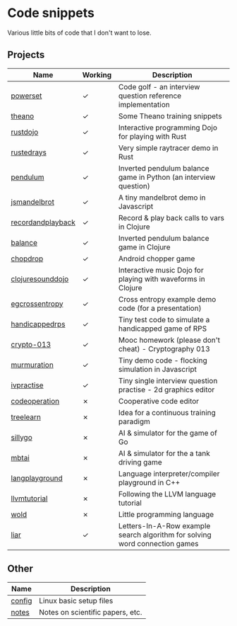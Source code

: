 # Code snippets

Various little bits of code that I don't want to lose.

## Projects

| Name | Working | Description |
| ---- | ------- | ----------- |
| [powerset](powerset) | ✓ | Code golf - an interview question reference implementation |
| [theano](theano) | ✓ | Some Theano training snippets |
| [rustdojo](rustdojo) | ✓ | Interactive programming Dojo for playing with Rust |
| [rustedrays](rustedrays) | ✓ | Very simple raytracer demo in Rust |
| [pendulum](pendulum) | ✓ | Inverted pendulum balance game in Python (an interview question) |
| [jsmandelbrot](jsmandelbrot) | ✓ | A tiny mandelbrot demo in Javascript |
| [recordandplayback](recordandplayback) | ✓ | Record & play back calls to vars in Clojure |
| [balance](balance) | ✓ | Inverted pendulum balance game in Clojure |
| [chopdrop](chopdrop) | ✓ | Android chopper game |
| [clojuresounddojo](clojuresounddojo) | ✓ | Interactive music Dojo for playing with waveforms in Clojure |
| [egcrossentropy](egcrossentropy) | ✓ | Cross entropy example demo code (for a presentation) |
| [handicappedrps](handicappedrps) | ✓ | Tiny test code to simulate a handicapped game of RPS |
| [crypto-013](crypto-013) | ✓ | Mooc homework (please don't cheat) - Cryptography 013 |
| [murmuration](murmuration) | ✓ | Tiny demo code - flocking simulation in Javascript |
| [ivpractise](ivpractise) | ✓ | Tiny single interview question practise - 2d graphics editor |
| [codeoperation](codeoperation) | ✗ | Cooperative code editor |
| [treelearn](treelearn) | ✗ | Idea for a continuous training paradigm |
| [sillygo](sillygo) | ✗ | AI & simulator for the game of Go |
| [mbtai](mbtai) | ✗ | AI & simulator for the a tank driving game |
| [langplayground](langplayground) | ✗ | Language interpreter/compiler playground in C++ |
| [llvmtutorial](llvmtutorial) | ✗ | Following the LLVM language tutorial |
| [wold](wold) | ✗ | Little programming language |
| [liar](liar) | ✓ | Letters-In-A-Row example search algorithm for solving word connection games |

## Other

| Name | Description |
| ---- | ----------- |
| [config](config) | Linux basic setup files |
| [notes](notes) | Notes on scientific papers, etc. |
